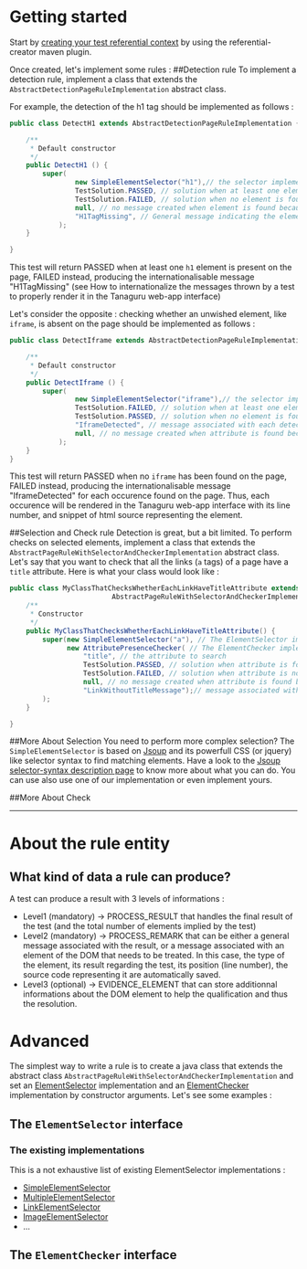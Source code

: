 # Getting started

Start by [creating your test referential context](/Tanaguru/Tanaguru/wiki/How-to-create-your-own-referential) by using the referential-creator maven plugin. 

Once created, let's implement some rules : 
##Detection rule
To implement a detection rule, implement a class that extends the `AbstractDetectionPageRuleImplementation` abstract class. 

For example, the detection of the h1 tag should be implemented as follows : 

```java
public class DetectH1 extends AbstractDetectionPageRuleImplementation {

    /**
     * Default constructor
     */
    public DetectH1 () {
        super(
                new SimpleElementSelector("h1"),// the selector implementation that performs the selection
                TestSolution.PASSED, // solution when at least one element is found
                TestSolution.FAILED, // solution when no element is found
                null, // no message created when element is found because passed doesn't produce message
                "H1TagMissing", // General message indicating the element is not present on the page
            );
    }

}
```
This test will return PASSED when at least one `h1` element is present on the page, FAILED instead, producing the internationalisable message "H1TagMissing" (see How to internationalize the messages thrown by a test to properly render it in the Tanaguru web-app interface)

Let's consider the opposite : checking whether an unwished element, like `iframe`, is absent on the page should be implemented as follows : 
```java
public class DetectIframe extends AbstractDetectionPageRuleImplementation {

    /**
     * Default constructor
     */
    public DetectIframe () {
        super(
                new SimpleElementSelector("iframe"),// the selector implementation that performs the selection
                TestSolution.FAILED, // solution when at least one element is found
                TestSolution.PASSED, // solution when no element is found
                "IframeDetected", // message associated with each detected element
                null, // no message created when attribute is found because passed doesn't produce message
            );
    }
}
```
This test will return PASSED when no `iframe` has been found on the page, FAILED instead, producing the internationalisable message "IframeDetected" for each occurence found on the page. Thus, each occurence will be rendered in the  Tanaguru web-app interface with its line number, and snippet of html source representing the element.

##Selection and Check rule
Detection is great, but a bit limited. To perform checks on selected elements, implement a class that extends the `AbstractPageRuleWithSelectorAndCheckerImplementation` abstract class.  
Let's say that you want to check that all the links (`a` tags) of a page have a `title` attribute. Here is what your class would look like : 

```java
public class MyClassThatChecksWhetherEachLinkHaveTitleAttribute extends 
                         AbstractPageRuleWithSelectorAndCheckerImplementation {
    /**
     * Constructor
     */
    public MyClassThatChecksWhetherEachLinkHaveTitleAttribute() {
        super(new SimpleElementSelector("a"), // The ElementSelector implementation
              new AttributePresenceChecker( // The ElementChecker implementation
                  "title", // the attribute to search
                  TestSolution.PASSED, // solution when attribute is found
                  TestSolution.FAILED, // solution when attribute is not found
                  null, // no message created when attribute is found because passed doesn't produce message
                  "LinkWithoutTitleMessage");// message associated with element when attribute is not found
        );
    }

}
```

##More About Selection
You need to perform more complex selection? The `SimpleElementSelector` is based on [Jsoup](http://jsoup.org) and its powerfull CSS (or jquery) like selector syntax to find matching elements. Have a look to the [Jsoup selector-syntax description page](http://jsoup.org/cookbook/extracting-data/selector-syntax) to know more about what you can do.
You can use also use one of our implementation or even implement yours. 

##More About Check

***

# About the rule entity
 
## What kind of data a rule can produce? 

A test can produce a result with 3 levels of informations : 
* Level1 (mandatory) -> PROCESS_RESULT that handles the final result of the test (and the total number of elements implied by the test)
* Level2 (mandatory) -> PROCESS_REMARK that can be either a general message associated with the result, or a message associated with an element of the DOM that needs to be treated. In this case, the type of the element, its result regarding the test, its position (line number), the source code representing it are automatically saved.
* Level3 (optional) -> EVIDENCE_ELEMENT that can store additionnal informations about the DOM element to help the qualification and thus the resolution.

# Advanced

The simplest way to write a rule is to create a java class that extends the abstract class `AbstractPageRuleWithSelectorAndCheckerImplementation` and set an [ElementSelector](http://tanaguru.org/Javadoc/3.0.2/org/opens/tanaguru/rules/elementselector/ElementSelector.html) implementation and an [ElementChecker](http://tanaguru.org/Javadoc/3.0.2/org/opens/tanaguru/rules/elementchecker/ElementChecker.htlm) implementation by constructor arguments. Let's see some examples :

## The `ElementSelector` interface
### The existing implementations 
This is a not exhaustive list of existing ElementSelector implementations : 
* [SimpleElementSelector](http://tanaguru.org/Javadoc/3.0.2/org/opens/tanaguru/rules/elementselector/SimpleElementSelector.html)
* [MultipleElementSelector](http://tanaguru.org/Javadoc/3.0.2/org/opens/tanaguru/rules/elementselector/MultipleElementSelector.html)
* [LinkElementSelector](http://tanaguru.org/Javadoc/3.0.2/org/opens/tanaguru/rules/elementselector/LinkElementSelector.html)
* [ImageElementSelector](http://tanaguru.org/Javadoc/3.0.2/org/opens/tanaguru/rules/elementselector/ImageElementSelector.html)
* ...

## The `ElementChecker` interface